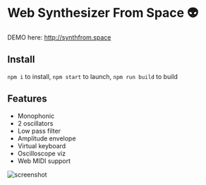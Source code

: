 
# Web Synthesizer From Space 👽

DEMO here: http://synthfrom.space

## Install 

`npm i` to install, `npm start` to launch, `npm run build` to build

## Features

- Monophonic
- 2 oscillators
- Low pass filter
- Amplitude envelope
- Virtual keyboard
- Oscilloscope viz
- Web MIDI support

![screenshot](https://user-images.githubusercontent.com/1481931/30545203-3de4a9a2-9c89-11e7-8660-5aa1a5084623.png)

